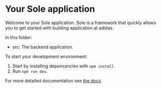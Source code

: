 # Your Sole application

Welcome to your Sole application. Sole is a framework that quickly allows you to get started with building application at adidas. 

In this folder:
- src: The backend application. 

To start your development environment:
1. Start by installing depencencies with `npm install`.
2. Run `npm run dev`.

For more detailed documentation see [the docs](https://sole.glass.3stripes.net).